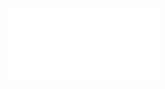 <embed src="../../../../../../plugins/collection-manager/user/association-fields/record-picker/index.md"></embed>
